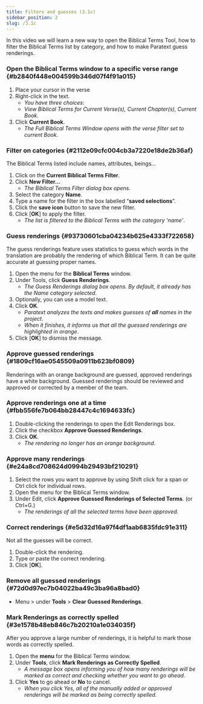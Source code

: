 ```yaml
---
title: Filters and guesses (3.1c)
sidebar_position: 2
slug: /3.1c
---
```




In this video we will learn a new way to open the Biblical Terms Tool, how to filter the Biblical Terms list by category, and how to make Paratext guess renderings.


### Open the Biblical Terms window to a specific verse range {#b2840f448e004599b346d07f4f91a015}

1. Place your cursor in the verse
1. Right-click in the text.
	- _You have three choices_:
	- _View Biblical Terms for Current Verse(s), Current Chapter(s), Current Book_.
1. Click **Current Book**.
	- _The Full Biblical Terms Window opens with the verse filter set to current Book_.

### Filter on categories {#2112e09cfc004cb3a7220e18de2b36af}


The Biblical Terms listed include names, attributes, beings…

1. Click on the **Current Biblical Terms Filter**.
1. Click **New Filter…**
	- _The Biblical Terms Filter dialog box opens_.
1. Select the category **Name**.
1. Type a name for the filter in the box labelled “**saved selections**”.
1. Click the **save icon** button to save the new filter.
1. Click [**OK**] to apply the filter.
	- _The list is filtered to the Biblical Terms with the category ‘name’_.

### Guess renderings {#93730601cba04234b625e4333f722658}


The guess renderings feature uses statistics to guess which words in the translation are probably the rendering of which Biblical Term. It can be quite accurate at guessing proper names.

1. Open the menu for the **Biblical Terms** window.
1. Under Tools, click **Guess Renderings**.
	- _The Guess Renderings dialog box opens. By default, it already has the Name category selected_.
1. Optionally, you can use a model text.
1. Click **OK**.
	- _Paratext analyzes the texts and makes guesses of_ _**all**_ _names in the project_.
	- _When it finishes, it informs us that all the guessed renderings are highlighted in orange_.
1. Click [**OK**] to dismiss the message.

### Approve guessed renderings {#1809cf16ae0545509a0911b623bf0809}


Renderings with an orange background are guessed, approved renderings have a white background. Guessed renderings should be reviewed and approved or corrected by a member of the team.


### Approve renderings one at a time {#fbb556fe7b064bb28447c4c1694633fc}

1. Double-clicking the renderings to open the Edit Renderings box.
1. Click the checkbox **Approve Guessed Renderings**.
1. Click **OK**.
	- _The rendering no longer has an orange background_.

### Approve many renderings {#e24a8cd708624d0994b29493bf210291}

1. Select the rows you want to approve by using Shift click for a span or Ctrl click for individual rows.
1. Open the menu for the Biblical Terms window.
1. Under Edit, click **Approve Guessed Renderings of Selected Terms**. (or Ctrl+G.)
	- _The renderings of all the selected terms have been approved_.

### Correct renderings {#e5d32d16a97f4df1aab6835fdc91e311}


Not all the guesses will be correct.

1. Double-click the rendering.
1. Type or paste the correct rendering.
1. Click [**OK**].

### Remove all guessed renderings {#72d0d97ec7b04022ba49c3ba96a8bad0}

- Menu &gt; under **Tools** &gt; **Clear Guessed Renderings**.

### Mark Renderings as correctly spelled {#3e1578b48eb846c7b20210a1e034035f}


After you approve a large number of renderings, it is helpful to mark those words as correctly spelled.

1. Open the **menu** for the Biblical Terms window.
1. Under **Tools**, click **Mark Renderings as Correctly Spelled**.
	- _A message box opens informing you of how many renderings will be marked as correct and checking whether you want to go ahead_.
1. Click **Yes** to go ahead or **No** to cancel.
	- _When you click Yes, all of the manually added or approved renderings will be marked as being correctly spelled_.
